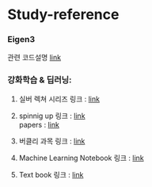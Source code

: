 # Study-reference


### Eigen3 
관련 코드설명 [link](https://runebook.dev/ko/docs/eigen3/group__quickrefpage) 


### 강화학습 & 딥러닝:
1. 실버 렉쳐 시리즈 
링크 : [link](https://www.youtube.com/watch?v=2pWv7GOvuf0&list=PLqYmG7hTraZDM-OYHWgPebj2MfCFzFObQ&ab_channel=DeepMind) 

2. spinnig up 
링크 : [link](https://spinningup.openai.com/en/latest/spinningup/rl_intro.html)\
papers : [link](https://spinningup.openai.com/en/latest/spinningup/keypapers.html)

3. 버클리 과목 
링크 : [link](https://rail.eecs.berkeley.edu/deeprlcourse/)

4. Machine Learning Notebook 
링크 : [link](https://calvinfeng.gitbook.io/machine-learning-notebook/supervised-learning/recurrent-neural-network/long_short_term_memory)

5. Text book 
링크 : [link](https://web.stanford.edu/class/psych209/Readings/SuttonBartoIPRLBook2ndEd.pdf)
